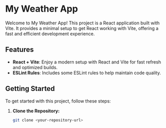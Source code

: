 # My Weather App

Welcome to My Weather App! This project is a React application built with Vite. It provides a minimal setup to get React working with Vite, offering a fast and efficient development experience.

## Features

- **React + Vite**: Enjoy a modern setup with React and Vite for fast refresh and optimized builds.
- **ESLint Rules**: Includes some ESLint rules to help maintain code quality.

## Getting Started

To get started with this project, follow these steps:

1. **Clone the Repository:**
   ```bash
   git clone <your-repository-url>
   ```
